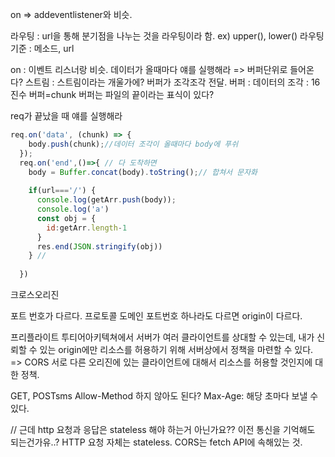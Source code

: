 on => addeventlistener와 비슷.

라우팅 : url을 통해 분기점을 나누는 것을 라우팅이라 함. ex) upper(), lower() 
라우팅 기준 : 메소드, url 


on : 이벤트 리스너랑 비슷. 
데이터가 올때마다 얘를 실행해라 => 버퍼단위로 들어온다?
스트림 : 스트림이라는 개울가에? 버퍼가 조각조각 전달.
버퍼 : 데이터의 조각 : 16진수
버퍼=chunk
버퍼는 파일의 끝이라는 표식이 있다?

req가 끝났을 때 얘를 실행해라

```js
req.on('data', (chunk) => {
    body.push(chunk);//데이터 조각이 올때마다 body에 푸쉬
  });
  req.on('end',()=>{ // 다 도착하면
    body = Buffer.concat(body).toString();// 합쳐서 문자화
    
    if(url==='/') {
      console.log(getArr.push(body));
      console.log('a')
      const obj = {
        id:getArr.length-1
      }
      res.end(JSON.stringify(obj))
    } //
    
  })


```


크로스오리진

포트 번호가 다르다. 프로토콜 도메인 포트번호 하나라도 다르면 origin이 다르다.

프리플라이트 
투티어아키텍쳐에서 서버가 여러 클라이언트를 상대할 수 있는데, 내가 신뢰할 수 있는 origin에만 리소스를 허용하기 위해 서버상에서 정책을 마련할 수 있다. => CORS  서로 다른 오리진에 있는 클라이언트에 대해서 리소스를 허용할 것인지에 대한 정책.


GET, POSTsms Allow-Method 하지 않아도 된다?
Max-Age: 해당 초마다 보낼 수 있다.

// 근데 http 요청과 응답은 stateless 해야 하는거 아닌가요?? 이전 통신을 기억해도 되는건가유..? 
HTTP 요청 자체는 stateless. 
CORS는 fetch API에 속해있는 것.

